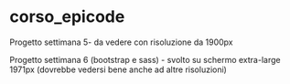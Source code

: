 # corso_epicode
Progetto settimana 5- da vedere con risoluzione da 1900px

Progetto settimana 6 (bootstrap e sass) - svolto su schermo extra-large 1971px (dovrebbe vedersi bene anche ad altre risoluzioni)